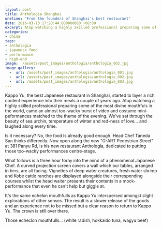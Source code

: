```yaml
---
layout: post
title: Anthologia Shanghai
oneline: "From the founders of Shanghai's best restaurant"
date: 2016-03-13 17:20:44.000000000 +08:00
excerpt: Atop watching a highly skilled professional preparing some of the most divine mouthfuls in the world, came an almost too-wacky burst of video and costume min-peformances alongside the theme of the evening.
categories:
- China
tags:
- anthologia
- japanese food
- performance
- high-end
image:  /assets/post_images/anthologia/anthologia_003.jpg
image-gallery:
  -  url: /assets/post_images/anthologia/anthologia_001.jpg
  -  url: /assets/post_images/anthologia/anthologia_002.jpg
  -  url: /assets/post_images/anthologia/anthologia_003.jpg
---
```


Kappo Yu, the best Japanese restaurant in Shanghai, started to layer a rich content experience into their meals a couple of years ago. Atop watching a highly skilled professional preparing some of the most divine mouthfuls in the world, came an almost too-wacky burst of video and costume mini-peformances matched to the theme of the evening. We've sat through the beauty of sea urchin, temperature of winter and red-ness of love... and laughed along every time.

Is it necessary? No, the food is already good enough. Head Chef Taneda San thinks differently. Now open along the new "G-ART Pedestrian Street" at 381 Panyu Rd, is his new restaurant Anthologia, dedicated to putting those too-wacky performances centre-stage.

What follows is a three hour foray into the mind of a phenomenal Japanese Chef. A curved projection screen covers a wall which our tables, arranged in tiers, are all facing. Vignettes of deep water creatures, fresh water shrimp and Kobe cattle ranches are displayed alongside their corresponding courses whilst the head waiter presents their contents in a mock-performance that even he can't help but giggle at.

It's the same echelon mouthfulls as Kappo Yu interspersed amongst slight explorations of other senses. The result is a slower release of the goods and an experience not to be missed but a clear reason to return to Kappo Yu. The crown is still over there.

Those echeclon mouthfulls... (white radish, hokkaido tuna, wagyu beef)
